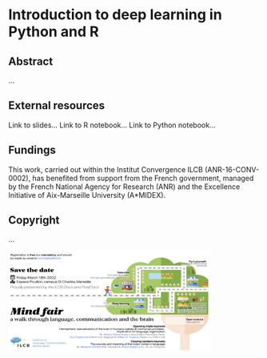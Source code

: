 # Introduction to deep learning in Python and R 

## Abstract

...


## External resources

Link to slides...
Link to R notebook...
Link to Python notebook...


## Fundings

This work, carried out within the Institut Convergence ILCB (ANR-16-CONV-0002), has benefited from support from the French government, managed by the French National Agency for Research (ANR) and the Excellence Initiative of Aix-Marseille University (A*MIDEX).

## Copyright

...

<img src="figures/ilcb_poster.png" alt="poster" width="400" height="200"/>
